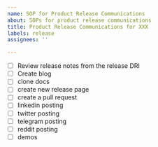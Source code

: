 ```yaml
---
name: SOP for Product Release Communications
about: SOPs for product release communications
title: Product Release Communications for XXX
labels: release
assignees: ''

---
```


-[ ] Review release notes from the release DRI
-[ ] Create blog
-[ ] clone docs
-[ ] create new release page
-[ ] create a pull request
-[ ] linkedin posting
-[ ] twitter posting
-[ ] telegram posting
-[ ] reddit posting
-[ ] demos
